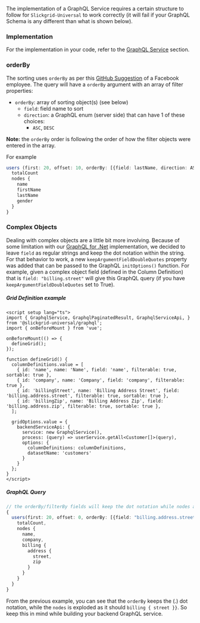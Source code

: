 The implementation of a GraphQL Service requires a certain structure to follow for `Slickgrid-Universal` to work correctly (it will fail if your GraphQL Schema is any different than what is shown below).

### Implementation
For the implementation in your code, refer to the [GraphQL Service](../GraphQL.md) section.

### orderBy
The sorting uses `orderBy` as per this [GitHub Suggestion](https://github.com/graphql/graphql-relay-js/issues/20#issuecomment-220494222) of a Facebook employee. The query will have a `orderBy` argument with an array of filter properties:
- `orderBy`: array of sorting object(s) (see below)
  - `field`: field name to sort
  - `direction`: a GraphQL enum (server side) that can have 1 of these choices:
    - `ASC`, `DESC`

**Note:** the `orderBy` order is following the order of how the filter objects were entered in the array.

For example
```ts
users (first: 20, offset: 10, orderBy: [{field: lastName, direction: ASC}, {field: firstName, direction: DESC}]) {
  totalCount
  nodes {
    name
    firstName
    lastName
    gender
  }
}
```

### Complex Objects
Dealing with complex objects are a little bit more involving. Because of some limitation with our [GraphQL for .Net](https://github.com/graphql-dotnet/graphql-dotnet) implementation, we decided to leave `field` as regular strings and keep the dot notation within the string. For that behavior to work, a new `keepArgumentFieldDoubleQuotes` property was added that can be passed to the GraphQL `initOptions()` function. For example, given a complex object field (defined in the Column Definition) that is `field: "billing.street"` will give this GraphQL query (if you have `keepArgumentFieldDoubleQuotes` set to True).

##### Grid Definition example
```vue
<script setup lang="ts">
import { GraphqlService, GraphqlPaginatedResult, GraphqlServiceApi, } from '@slickgrid-universal/graphql';
import { onBeforeMount } from 'vue';

onBeforeMount(() => {
  defineGrid();
});

function defineGrid() {
  columnDefinitions.value = [
    { id: 'name', name: 'Name', field: 'name', filterable: true, sortable: true },
    { id: 'company', name: 'Company', field: 'company', filterable: true },
    { id: 'billingStreet', name: 'Billing Address Street', field: 'billing.address.street', filterable: true, sortable: true },
    { id: 'billingZip', name: 'Billing Address Zip', field: 'billing.address.zip', filterable: true, sortable: true },
  ];

  gridOptions.value = {
    backendServiceApi: {
      service: new GraphqlService(),
      process: (query) => userService.getAll<Customer[]>(query),
      options: {
        columnDefinitions: columnDefinitions,
        datasetName: 'customers'
      }
    }
  };
}
</script>
```

##### GraphQL Query

```ts
// the orderBy/filterBy fields will keep the dot notation while nodes are exploded
{
  users(first: 20, offset: 0, orderBy: [{field: "billing.address.street", direction: ASC}]) {
    totalCount,
    nodes {
      name,
      company,
      billing {
        address {
          street,
          zip
        }
      }
    }
  }
}
```

From the previous example, you can see that the `orderBy` keeps the (.) dot notation, while the `nodes` is exploded as it should `billing { street }}`. So keep this in mind while building your backend GraphQL service.
